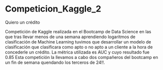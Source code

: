 # Competicion_Kaggle_2
Quiero un crédito


Competición de Kaggle realizada en el Bootcamp de Data Science en las que tras llevar menos de una semana aprendiendo logaritmos de clasificación de Machine Learning tuvimos que desarrollar un modelo de clasificación que clasificara como apto o no apto a un cliente a la hora de concederle un crédito.
La métrica utilizada es AUC y cuyo resultado fue 0.85
Esta competición la llevamos a cabo dos compañeros del bootcamp en un fin de semana quendando los terceros de 24!!.
